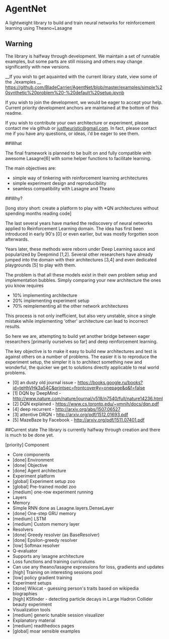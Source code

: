 # AgentNet
A lightweight library to build and train neural networks for reinforcement learning using Theano+Lasagne

## Warning
The library is halfway through development. We maintain a set of runnable examples, but some parts are still missing and others may change significantly with new versions.

__If you wish to get aquainted with the current library state, view some of the ./examples __
https://github.com/BladeCarrier/AgentNet/blob/master/examples/simple%20synthetic%20problem%20-%20default%20setup.ipynb

If you wish to join the development, we would be eager to accept your help. Current priority development anchors are maintained at the bottom of this readme. 

If you wish to contribute your own architecture or experiment, please contact me via github or justheuristic@gmail.com. In fact, please contact me if you have any questions, or ideas, i'd be eager to see them.

##What

The final framework is planned to be built on and fully compatible with awesome Lasagne[6] with some helper functions to facilitate learning.

The main objectives are:
* simple way of tinkering with reinforcement learning architectures
* simple experiment design and reproducibility
* seamless compatibility with Lasagne and Theano



##Why?

[long story short: create a platform to play with *QN architectures without spending months reading code]

The last several years have marked the rediscovery of neural networks applied to Reinforcement Learning domain. The idea has first been introduced in early 90's [0] or even earlier, but was mostly forgotten soon afterwards. 

Years later, these methods were reborn under Deep Learning sauce and popularized by Deepmind [1,2]. Several other researchers have already jumped into the domain with their architectures [3,4] and even dedicated playgrounds [5] to play with them.

The problem is that all these models exist in their own problem setup and implementation bubbles. Simply comparing your new architecture the ones you know requires 
* 10% implementing architecture
* 20% implementing experiment setup
* 70% reimplementing all the other network architectures

This process is not only inefficient, but also very unstable, since a single mistake while implementing 'other' architecture can lead to incorrect results.

So here we are, attempting to build yet another bridge between eager researchers [primarily ourselves so far] and deep reinforcement learning. 

The key objective is to make it easy to build new architectures and test is against others on a number of problems. The easier it is to reproduce the experiment setup, the simpler it is to architect something new and wonderful, the quicker we get to solutions directly applicable to real world problems.

* [0] an dusty old journal issue - https://books.google.ru/books?id=teHhVHk3a54C&printsec=frontcover#v=onepage&q&f=false
* [1] DQN by DeepMind - http://www.nature.com/nature/journal/v518/n7540/full/nature14236.html 
* [2] DQN explained - https://www.cs.toronto.edu/~vmnih/docs/dqn.pdf
* [4] deep recurrent  - http://arxiv.org/abs/1507.06527
* [3] attentive DRQN - http://arxiv.org/pdf/1512.01693.pdf
* [5] MazeBaze by Facebook - http://arxiv.org/pdf/1511.07401.pdf



##Current state
The library is currently halfway through creation and there is much to be done yet.

[priority] Component

* Core components
 * [done] Environment
 * [done] Objective
 * [done] Agent architecture
 * Experiment platform
  * [global] Experiment setup zoo
  * [global] Pre-trained model zoo
  * [medium] one-row experiment running
* Layers 
 * Memory 
  * Simple RNN done as Lasagne.layers.DenseLayer
  * [done] One-step GRU memory 
  * [medium] LSTM
  * [medium] Custom memory layer
 * Resolvers
  * [done] Greedy resolver (as BaseResolver) 
  * [done] Epsilon-greedy resolver
  * [low] Softmax resolver
 * Q-evaluator
  * Supports any lasagne architecture 
* Loss functions and training curriculums
 * Can use any theano/lasagne expressions for loss, gradients and updates
 * [high] Training on interesting sessions pool
 * [low] policy gradient training
* Experiment setups
 * [done] Wikicat - guessing person's traits based on wikipedia biographies
 * [high] KSfinder - detecting particle decays in Large Hadron Collider beauty experiment 
* Visualization tools
 * [medium] generic tunable session visualizer 
* Explanatory material
 * [medium] readthedocs pages
 * [global] moar sensible examples
